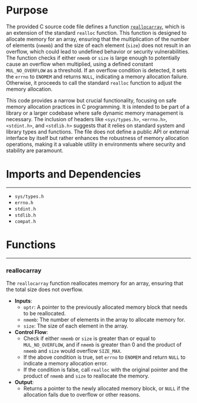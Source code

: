 # Purpose
The provided C source code file defines a function [`reallocarray`](#reallocarray), which is an extension of the standard `realloc` function. This function is designed to allocate memory for an array, ensuring that the multiplication of the number of elements (`nmemb`) and the size of each element (`size`) does not result in an overflow, which could lead to undefined behavior or security vulnerabilities. The function checks if either `nmemb` or `size` is large enough to potentially cause an overflow when multiplied, using a defined constant `MUL_NO_OVERFLOW` as a threshold. If an overflow condition is detected, it sets the `errno` to `ENOMEM` and returns `NULL`, indicating a memory allocation failure. Otherwise, it proceeds to call the standard `realloc` function to adjust the memory allocation.

This code provides a narrow but crucial functionality, focusing on safe memory allocation practices in C programming. It is intended to be part of a library or a larger codebase where safe dynamic memory management is necessary. The inclusion of headers like `<sys/types.h>`, `<errno.h>`, `<stdint.h>`, and `<stdlib.h>` suggests that it relies on standard system and library types and functions. The file does not define a public API or external interface by itself but rather enhances the robustness of memory allocation operations, making it a valuable utility in environments where security and stability are paramount.
# Imports and Dependencies

---
- `sys/types.h`
- `errno.h`
- `stdint.h`
- `stdlib.h`
- `compat.h`


# Functions

---
### reallocarray<!-- {{#callable:reallocarray}} -->
The `reallocarray` function reallocates memory for an array, ensuring that the total size does not overflow.
- **Inputs**:
    - `optr`: A pointer to the previously allocated memory block that needs to be reallocated.
    - `nmemb`: The number of elements in the array to allocate memory for.
    - `size`: The size of each element in the array.
- **Control Flow**:
    - Check if either `nmemb` or `size` is greater than or equal to `MUL_NO_OVERFLOW`, and if `nmemb` is greater than 0 and the product of `nmemb` and `size` would overflow `SIZE_MAX`.
    - If the above condition is true, set `errno` to `ENOMEM` and return `NULL` to indicate a memory allocation error.
    - If the condition is false, call `realloc` with the original pointer and the product of `nmemb` and `size` to reallocate the memory.
- **Output**:
    - Returns a pointer to the newly allocated memory block, or `NULL` if the allocation fails due to overflow or other reasons.


